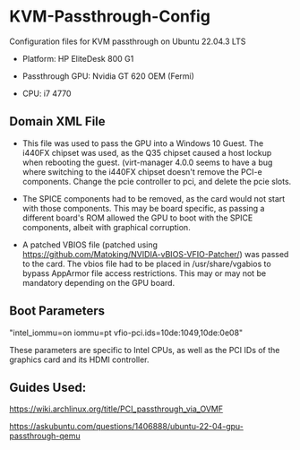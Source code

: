 # KVM-Passthrough-Config
Configuration files for KVM passthrough on Ubuntu 22.04.3 LTS

- Platform: HP EliteDesk 800 G1

- Passthrough GPU: Nvidia GT 620 OEM (Fermi)

- CPU: i7 4770

## Domain XML File
- This file was used to pass the GPU into a Windows 10 Guest. The i440FX chipset was used, as the Q35 chipset caused a host lockup when rebooting the guest. (virt-manager 4.0.0 seems to have a bug where switching to the i440FX chipset doesn't remove the PCI-e components. Change the pcie controller to pci, and delete the pcie slots.

- The SPICE components had to be removed, as the card would not start with those components. This may be board specific, as passing a different board's ROM allowed the GPU to boot with the SPICE components, albeit with graphical corruption. 

- A patched VBIOS file (patched using https://github.com/Matoking/NVIDIA-vBIOS-VFIO-Patcher/) was passed to the card. The vbios file had to be placed in /usr/share/vgabios to bypass AppArmor file access restrictions. This may or may not be mandatory depending on the GPU board.

## Boot Parameters
"intel_iommu=on iommu=pt vfio-pci.ids=10de:1049,10de:0e08"

These parameters are specific to Intel CPUs, as well as the PCI IDs of the graphics card and its HDMI controller.



## Guides Used:
https://wiki.archlinux.org/title/PCI_passthrough_via_OVMF

https://askubuntu.com/questions/1406888/ubuntu-22-04-gpu-passthrough-qemu
